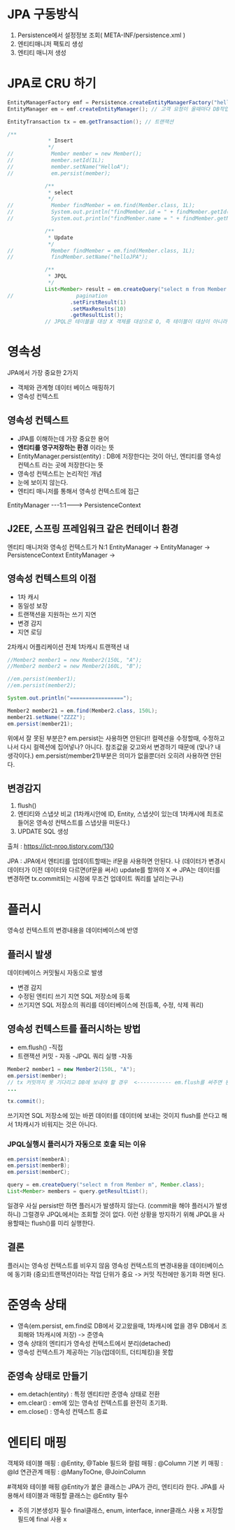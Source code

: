 # JPA 구동방식

1. Persistence에서 설정정보 조회( META-INF/persistence.xml )
2. 엔티티매니저 팩토리 생성
3. 엔티티 매니저 생성

# JPA로 CRU 하기


```java
EntityManagerFactory emf = Persistence.createEntityManagerFactory("hello"); // 데이터베이스당 하나씩 묶여서 돌아감 hello는 설정파일의 설정 타이틀인 hello을 보고 갖고온다.
EntityManager em = emf.createEntityManager(); // 고객 요청이 올때마다 DB작업을 해야하면 em으로 작업해야 한다.

EntityTransaction tx = em.getTransaction(); // 트랜잭션
```



```java
/**
             * Insert
             */
//            Member member = new Member();
//            member.setId(1L);
//            member.setName("HelloA");
//            em.persist(member);

            /**
             * select
             */
//            Member findMember = em.find(Member.class, 1L);
//            System.out.println("findMember.id = " + findMember.getId());
//            System.out.println("findMember.name = " + findMember.getName());

            /**
             * Update
             */
//            Member findMember = em.find(Member.class, 1L);
//            findMember.setName("helloJPA");

            /**
             * JPQL
             */
            List<Member> result = em.createQuery("select m from Member as m", Member.class)
//                    pagination
                    .setFirstResult(1)
                    .setMaxResults(10)
                    .getResultList();
            // JPQL은 테이블을 대상 X 객체를 대상으로 O, 즉 테이블이 대상이 아니라 객체를 대상으로 쿼리를 날린다.
```

# 영속성
JPA에서 가장 중요한 2가지
- 객체와 관계형 데이터 베이스 매핑하기
- 영속성 컨텍스트

## 영속성 컨텍스트
- JPA를 이해하는데 가장 중요한 용어
- **엔티티를 영구저장하는 환경** 이라는 뜻
- EntityManager.persist(entity) : DB에 저장한다는 것이 아닌, 엔티티를 영속성 컨텍스트 라는 곳에 저장한다는 뜻
- 영속성 컨텍스트는 논리적인 개념
- 눈에 보이지 않는다.
- 엔티티 매니저를 통해서 영속성 컨텍스트에 접근 

EntityManager ---1:1---> PersistenceContext

## J2EE, 스프링 프레임워크 같은 컨테이너 환경
엔티티 매니저와 영속성 컨텍스트가 N:1
EntityManager ->
EntityManager -> PersistenceContext
EntityManager ->

## 영속성 컨텍스트의 이점
- 1차 캐시
- 동일성 보장
- 트랜잭션을 지원하는 쓰기 지연
- 변경 감지
- 지연 로딩

2차캐시 어플리케이션 전체
1차캐시 트랜잭션 내


```java
//Member2 member1 = new Member2(150L, "A");
//Member2 member2 = new Member2(160L, "B");

//em.persist(member1);
//em.persist(member2);

System.out.println("=================");

Member2 member21 = em.find(Member2.class, 150L);
member21.setName("ZZZZ");
em.persist(member21);
```

위에서 잘 못된 부분은? em.persist는 사용하면 안된다!!
컬렉션을 수정할때, 수정하고나서 다시 컬렉션에 집어넣나? 아니다.
참조값을 갖고와서 변경하기 때문에 (맞나? 내 생각이다.) em.persist(member21)부분은 의미가 없을뿐더러 오히려 사용하면 안된다.


## 변경감지

1. flush()
2. 엔티티와 스냅샷 비교 (1차캐시안에 ID, Entity, 스냅샷이 있는데 1차캐시에 최초로 들어온 영속성 컨텍스트를 스냅샷을 떠둔다.)
3. UPDATE SQL 생성

출처 : https://ict-nroo.tistory.com/130

JPA : JPA에서 엔티티를 업데이트할때는 if문을 사용하면 안된다. 나
(데이터가 변경시 데이터가 이전 데이터와 다르면(if문을 써서) update를 할꺼야 X => JPA는 데이터를 변경하면 tx.commit되는 시점에 무조건 업데이트 쿼리를 날리는구나)


# 플러시
영속성 컨텍스트의 변경내용을 데이터베이스에 반영

## 플러시 발생
데이터베이스 커밋될시 자동으로 발생

- 변경 감지
- 수정된 엔티티 쓰기 지연 SQL 저장소에 등록
- 쓰기지연 SQL 저장소의 쿼리를 데이터베이스에 전(등록, 수정, 삭제 쿼리)

## 영속성 컨텍스트를 플러시하는 방법

- em.flush() -직접 
- 트랜잭션 커밋 - 자동
-JPQL 쿼리 실행 -자동

```java
Member2 member1 = new Member2(150L, "A");
em.persist(member);
// tx 커밋까지 못 기다리고 DB에 보내야 할 경우  <----------- em.flush를 써주면 된다.
...

tx.commit();
```
쓰기지연 SQL 저장소에 있는 바뀐 데이터를 데이터에 보내는 것이지 flush를 쓴다고 해서 1차캐시가 비워지는 것은 아니다.

### JPQL실행시 플러시가 자동으로 호출 되는 이유
```java
em.persist(memberA);
em.persist(memberB);
em.persist(memberC);

query = em.createQuery("select m from Member m", Member.class);
List<Member> members = query.getResultList();
```
일경우 사실 persist만 하면 플러시가 발생하지 않는다. (commit을 해야 플러시가 발생하니)
그럴경우 JPQL에서는 조회할 것이 없다. 이런 상황을 방지하기 위해 JPQL을 사용할때는 flush()를 미리 실행한다.


## 결론
플러시는 영속성 컨텍스트를 비우지 않음
영속성 컨텍스트의 변경내용을 데이터베이스에 동기화
(중요)트랜잭션이라는 작업 단위가 중요 -> 커밋 직전에만 동기화 하면 된다.

# 준영속 상태
- 영속(em.persist, em.find로 DB에서 갖고왔을때, 1차캐시에 없을 경우 DB에서 조회해와 1차캐시에 저장) -> 준영속
- 영속 상태의 엔티티가 영속성 컨텍스트에서 분리(detached)
- 영속성 컨텍스트가 제공하는 기능(업데이트, 더티체킹)을 못합

## 준영속 상태로 만들기

- em.detach(entity) : 특정 엔티티만 준영속 상태로 전환
- em.clear() : em에 있는 영속성 컨텍스트를 완전히 초기화.
- em.close() : 영속성 컨텍스트 종료


# 엔티티 매핑
객체와 테이블 매핑 : @Entity, @Table
필드와 컬럼 매핑 : @Column
기본 키 매핑 : @Id
연관관계 매핑 : @ManyToOne, @JoinColumn


#객체와 테이블 매핑
@Entity가 붙은 클래스는 JPA가 관리, 엔티티라 한다.
JPA를 사용해서 테이블과 매핑할 클래스는 @Entity 필수
- 주의
기본생성자 필수
final클래스, enum, interface, inner클래스 사용 x
저장할 필드에 final 사용 x

